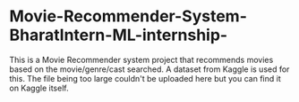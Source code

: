 # Movie-Recommender-System-BharatIntern-ML-internship-
This is a Movie Recommender system project that recommends movies based on the movie/genre/cast searched.
A dataset from Kaggle is used for this. The file being too large couldn't be uploaded here but you can find it on Kaggle itself.
